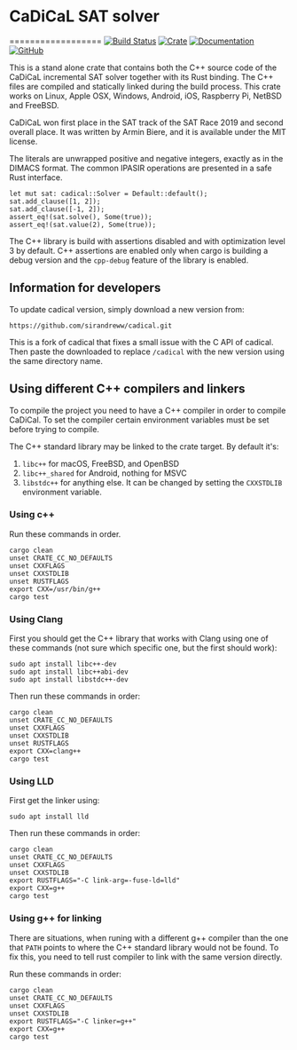 # CaDiCaL SAT solver
==================
[![Build Status](https://app.travis-ci.com/mmaroti/cadical-rs.svg?branch=master)](https://app.travis-ci.com/github/mmaroti/cadical-rs)
[![Crate](https://img.shields.io/crates/v/cadical)](https://crates.io/crates/cadical)
[![Documentation](https://docs.rs/cadical/badge.svg)](https://docs.rs/cadical)
[![GitHub](https://img.shields.io/github/license/mmaroti/cadical-rs)](LICENSE)

This is a stand alone crate that contains both the C++ source code of the
CaDiCaL incremental SAT solver together with its Rust binding. The C++
files are compiled and statically linked during the build process. This
crate works on Linux, Apple OSX, Windows, Android, iOS, Raspberry Pi,
NetBSD and FreeBSD.

CaDiCaL won first place in the SAT track of the SAT Race 2019 and second
overall place. It was written by Armin Biere, and it is available under the
MIT license.

The literals are unwrapped positive and negative integers, exactly as in the
DIMACS format. The common IPASIR operations are presented in a safe Rust
interface.

```
let mut sat: cadical::Solver = Default::default();
sat.add_clause([1, 2]);
sat.add_clause([-1, 2]);
assert_eq!(sat.solve(), Some(true));
assert_eq!(sat.value(2), Some(true));
```

The C++ library is build with assertions disabled and with optimization level
3 by default. C++ assertions are enabled only when cargo is building a debug 
version and the `cpp-debug` feature of the library is enabled.


## Information for developers

To update cadical version, simply download a new version from:
```
https://github.com/sirandreww/cadical.git
```
This is a fork of cadical that fixes a small issue with the C API of cadical. 
Then paste the downloaded to replace `/cadical` with the new version using the same directory name.


## Using different C++ compilers and linkers

To compile the project you need to have a C++ compiler in order to compile CaDiCal.
To set the compiler certain environment variables must be set before trying to compile.

The C++ standard library may be linked to the crate target. 
By default it's:
1. `libc++` for macOS, FreeBSD, and OpenBSD
2. `libc++_shared` for Android, nothing for MSVC
3. `libstdc++` for anything else. 
It can be changed by setting the `CXXSTDLIB` environment variable.

### Using c++

Run these commands in order.
```
cargo clean
unset CRATE_CC_NO_DEFAULTS
unset CXXFLAGS
unset CXXSTDLIB
unset RUSTFLAGS
export CXX=/usr/bin/g++
cargo test
```

### Using Clang

First you should get the C++ library that works with Clang using one of these commands (not sure which specific one, but the first should work):
```
sudo apt install libc++-dev
sudo apt install libc++abi-dev
sudo apt install libstdc++-dev
```

Then run these commands in order:
```
cargo clean
unset CRATE_CC_NO_DEFAULTS
unset CXXFLAGS
unset CXXSTDLIB
unset RUSTFLAGS
export CXX=clang++
cargo test
```

### Using LLD

First get the linker using:
```
sudo apt install lld
```

Then run these commands in order:
```
cargo clean
unset CRATE_CC_NO_DEFAULTS
unset CXXFLAGS
unset CXXSTDLIB
export RUSTFLAGS="-C link-arg=-fuse-ld=lld"
export CXX=g++
cargo test
```

### Using g++ for linking

There are situations, when runing with a different g++ compiler than the one that `PATH` points to where the C++ standard library would not be found.
To fix this, you need to tell rust compiler to link with the same version directly.

Run these commands in order:
```
cargo clean
unset CRATE_CC_NO_DEFAULTS
unset CXXFLAGS
unset CXXSTDLIB
export RUSTFLAGS="-C linker=g++"
export CXX=g++
cargo test
```